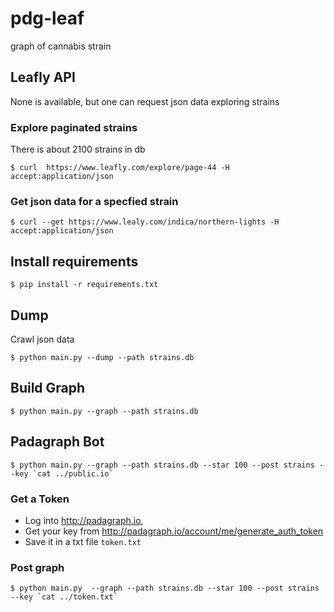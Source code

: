 # pdg-leaf
graph of cannabis strain

## Leafly API 
None is available, but one can request json data exploring strains

### Explore paginated strains

There is about 2100 strains in db
  
    $ curl  https://www.leafly.com/explore/page-44 -H accept:application/json

### Get json data for a specfied strain
 
    $ curl --get https://www.lealy.com/indica/northern-lights -H accept:application/json

## Install requirements

    $ pip install -r requirements.txt

## Dump

Crawl json data

    $ python main.py --dump --path strains.db

## Build Graph

    $ python main.py --graph --path strains.db 

## Padagraph Bot

    $ python main.py --graph --path strains.db --star 100 --post strains --key `cat ../public.io`


### Get a Token

* Log into http://padagraph.io,
* Get your key from http://padagraph.io/account/me/generate_auth_token
* Save it in a txt file `token.txt`

### Post graph

    $ python main.py  --graph --path strains.db --star 100 --post strains --key `cat ../token.txt`


